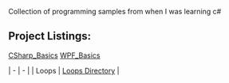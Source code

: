Collection of programming samples from when I was learning c#

## Project Listings:
[CSharp_Basics](https://github.com/Wuydts/CSharp/tree/master/Coding_Basics) [WPF_Basics](https://github.com/Wuydts/CSharp/tree/master/WPF_Basics) 

| - | - |
|  Loops |  [Loops Directory](https://github.com/Wuydts/CSharp_Basics/tree/master/CSharp_Basics/loops) | 
